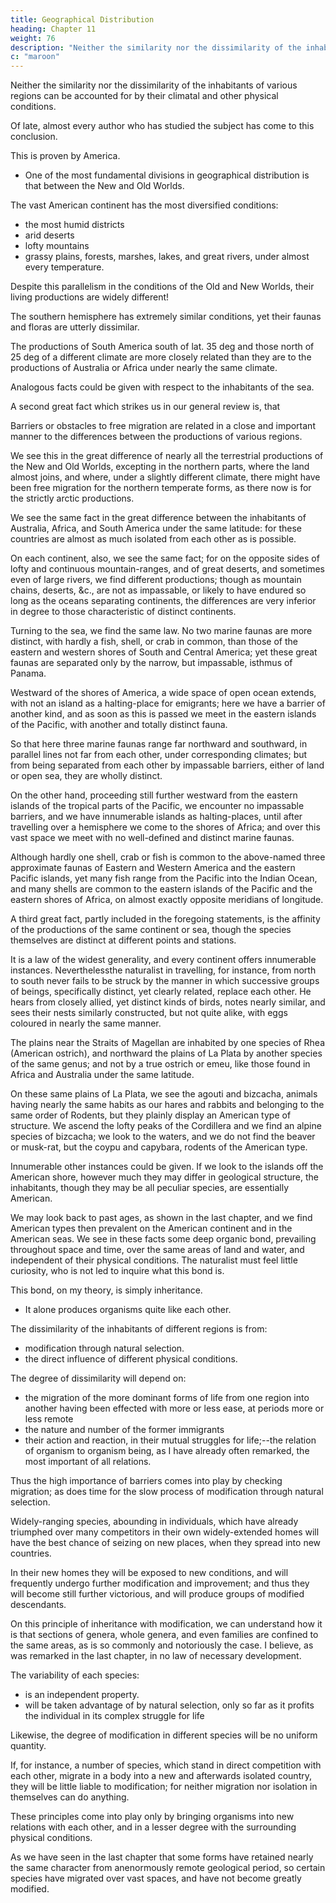 ```yaml
---
title: Geographical Distribution
heading: Chapter 11
weight: 76
description: "Neither the similarity nor the dissimilarity of the inhabitants of various regions can be accounted for by their climatal and other physical conditions."
c: "maroon"
---
```



<!-- Present distribution cannot be accounted for by differences in physical conditions -- Importance of
barriers -- Affinity of the productions of the same continent -- Centres of creation -- Means of
dispersal, by changes of climate and of the level of the land, and by occasional means -- Dispersal
during the Glacial period co-extensive with the world. -->


<!-- In considering the distribution of organic beings over the face of the globe, the first great fact which strikes us is, that  -->

Neither the similarity nor the dissimilarity of the inhabitants of various regions can be accounted for by their climatal and other physical conditions.

Of late, almost every author who has studied the subject has come to this conclusion. 

This is proven by America. 
- One of the most fundamental divisions in geographical distribution is that between the New and Old Worlds.

The vast American continent has the most diversified conditions:
- the most humid districts
- arid deserts
- lofty mountains
- grassy plains, forests, marshes, lakes, and great rivers, under almost every temperature. 

<!-- There is hardly a climate or condition in the Old World which cannot be paralleled in the New--at least as closely as the same species generally require;  -->

<!-- for it is a most rare case to find a group of organisms confined to any small spot, having conditions peculiar in only a slight degree; for instance, small areas in the Old World could be pointed out hotter than any in the New World, yet these are not inhabited by apeculiar fauna or flora.  -->

Despite this parallelism in the conditions of the Old and New Worlds, their living productions are widely different!

The southern hemisphere has extremely similar conditions, yet their faunas and floras are utterly dissimilar.

<!-- , if we compare large tracts of land in Australia, South Africa, and
western South America, between latitudes 25 deg and 35 deg, we shall find parts  -->

The productions of South America south of lat. 35 deg and those north of 25 deg of a different climate are more closely related  than they are to the productions of Australia or Africa under nearly the same climate. 

Analogous facts could be given with respect to the inhabitants of the sea.

A second great fact which strikes us in our general review is, that 

Barriers or obstacles to free migration are related in a close and important manner to the differences between the productions of various regions.

We see this in the great difference of nearly all the terrestrial productions of the New and Old Worlds, excepting in the northern parts, where the land almost joins, and where, under a slightly different climate, there might have been free migration for the northern temperate forms, as there now is for the strictly arctic productions. 

We see the same fact in the great difference between the inhabitants of Australia, Africa, and South America under the same latitude: for these countries are almost as much isolated from each other as is possible. 

On each continent, also, we see the same fact; for on the opposite sides of lofty and continuous mountain-ranges, and of great deserts, and sometimes even of large rivers, we find different productions; though as mountain chains, deserts, &c., are not as impassable, or likely to have endured so long as the oceans separating continents, the differences are very inferior in degree to those characteristic of distinct continents.

Turning to the sea, we find the same law. No two marine faunas are more distinct, with hardly a fish, shell, or crab in common, than those of the eastern and western shores of South and Central America; yet these great faunas are separated only by the narrow, but impassable, isthmus of Panama.

Westward of the shores of America, a wide space of open ocean extends, with not an island as a halting-place for emigrants; here we have a barrier of another kind, and as soon as this is passed we meet in the eastern islands of the Pacific, with another and totally distinct fauna.

So that here three marine faunas range far northward and southward, in parallel lines not far from each other, under corresponding climates; but from being separated from each other by impassable barriers, either of land or open sea, they are wholly distinct. 

On the other hand, proceeding still further westward from the eastern islands of the tropical parts of the Pacific, we encounter no impassable barriers, and we have innumerable islands as halting-places, until after travelling over a hemisphere we come to the shores of Africa; and over this vast space we meet with no well-defined and distinct marine faunas. 

Although hardly one shell, crab or fish is common to the above-named three approximate faunas of Eastern and Western America and the eastern Pacific islands, yet many fish range from the Pacific into the Indian Ocean, and many shells are common to the eastern islands of the Pacific and the eastern shores of Africa, on almost exactly opposite meridians of longitude.

A third great fact, partly included in the foregoing statements, is the affinity of the productions of the same continent or sea, though the species themselves are distinct at different points and stations. 

It is a law of the widest generality, and every continent offers innumerable instances. Neverthelessthe naturalist in travelling, for instance, from north to south never fails to be struck by the manner in which successive groups of beings, specifically distinct, yet clearly related, replace each other. He hears from closely allied, yet distinct kinds of birds, notes nearly similar, and sees their nests similarly constructed, but not quite alike, with eggs coloured in nearly the same manner. 

The plains near the Straits of Magellan are inhabited by one species of Rhea (American ostrich), and northward the plains of La Plata by another species of the same genus; and not by a true ostrich or emeu, like those found in Africa and Australia under the same latitude. 

On these same plains of La Plata, we see the agouti and bizcacha, animals having nearly the same habits as our hares and rabbits and belonging to the same order of Rodents, but they plainly display an American type of structure. We ascend the lofty peaks of the Cordillera and we find an alpine species of bizcacha; we look to the waters, and we do not find the beaver or musk-rat, but the coypu and capybara, rodents of the American type.

Innumerable other instances could be given. If we look to the islands off the American shore, however much they may differ in geological structure, the inhabitants, though they may be all peculiar species, are essentially American. 

We may look back to past ages, as shown in the last chapter, and we find American types then prevalent on the American continent and in the American seas. We see in these facts some deep organic bond, prevailing throughout space and time, over the same areas of land and water, and independent of their physical conditions. The naturalist must feel little curiosity, who is not led to inquire what this bond is.

This bond, on my theory, is simply inheritance.
- It alone produces organisms quite like each other.

The dissimilarity of the inhabitants of different regions is from:
- modification through natural selection.
- the direct influence of different physical conditions.

The degree of dissimilarity will depend on:
- the migration of the more dominant forms of life from one region into another having been effected with more or less ease, at periods more or less remote
- the nature and number of the former immigrants
- their action and reaction, in their mutual struggles for life;--the relation of organism to organism being, as I have already often remarked, the most important of all relations. 

Thus the high importance of barriers comes into play by checking migration; as does time for the slow process of modification through natural selection.

Widely-ranging species, abounding in individuals, which have already triumphed over many competitors in their own widely-extended homes will have the best chance of seizing on new places, when they spread into new countries. 

In their new homes they will be exposed to new conditions, and will frequently undergo further modification and improvement; and thus they will become still further victorious, and will produce groups of modified descendants.

On this principle
of inheritance with modification, we can understand how it is that sections of genera, whole genera,
and even families are confined to the same areas, as is so commonly and notoriously the case.
I believe, as was remarked in the last chapter, in no law of necessary development. 

The variability of each species:
- is an independent property.
- will be taken advantage of by natural selection, only so far as it profits the individual in its complex struggle for life

Likewise, the degree of modification in different species will be no uniform quantity. 

If, for instance, a number of species, which stand in direct competition with each other, migrate in a body into a new and afterwards isolated country, they will be little liable to modification; for neither migration nor isolation in themselves can do anything.

These principles come into play only by bringing organisms into new relations with each other, and in a lesser degree with the surrounding physical conditions. 

As we have seen in the last chapter that some forms have retained nearly the same character from anenormously remote geological period, so certain species have migrated over vast spaces, and have
not become greatly modified.

